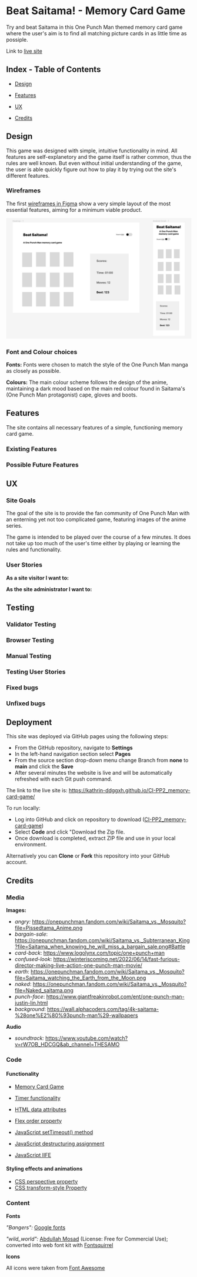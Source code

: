 # Beat Saitama! - Memory Card Game

Try and beat Saitama in this One Punch Man themed memory card game where the user's aim is to find all matching picture cards in as little time as possiple.

Link to [live site](https://kathrin-ddggxh.github.io/CI-PP2_memory-card-game/)

## Index - Table of Contents

- [Design](#design)

- [Features](#features)

- [UX](#ux)

- [Credits](#credits)

## Design

This game was designed with simple, intuitive functionality in mind. All features are self-explanetory and the game itself is rather common, thus the rules are well known. But even without initial understanding of the game, the user is able quickly figure out how to play it by trying out the site's different features.

### Wireframes

The first [wireframes in Figma](https://www.figma.com/file/ZL7CYHIYrd1EM1fCKRbv8f/Untitled?node-id=0%3A1) show a very simple layout of the most essential features, aiming for a minimum viable product.

![Wireframes](assets/images/readme-images/wireframes.JPG)

### Font and Colour choices

**Fonts:** Fonts were chosen to match the style of the One Punch Man manga as closely as possible. 

**Colours:** The main colour scheme follows the design of the anime, maintaining a dark mood based on the main red colour found in Saitama's (One Punch Man protagonist) cape, gloves and boots.

## Features

The site contains all necessary features of a simple, functioning memory card game.

### Existing Features

### Possible Future Features

## UX

### Site Goals

The goal of the site is to provide the fan community of One Punch Man with an enterning yet not too complicated game, featuring images of the anime series.

The game is intended to be played over the course of a few minutes. It does not take up too much of the user's time either by playing or learning the rules and functionality.

### User Stories

**As a site visitor I want to:**

**As the site administrator I want to:**


## Testing

### Validator Testing

### Browser Testing

### Manual Testing

### Testing User Stories

### Fixed bugs

### Unfixed bugs

## Deployment

This site was deployed via GitHub pages using the following steps:
- From the GitHub repository, navigate to **Settings**
- In the left-hand navigation section select **Pages**
- From the source section drop-down menu change Branch from **none** to **main** and click the **Save**
- After several minutes the website is live and will be automatically refreshed with each Git push command.

The link to the live site is: https://kathrin-ddggxh.github.io/CI-PP2_memory-card-game/ 

To run locally:
- Log into GitHub and click on repository to download ([CI-PP2_memory-card-game](https://github.com/Kathrin-ddggxh/CI-PP2_memory-card-game))
- Select **Code** and click "Download the Zip file.
- Once download is completed, extract ZIP file and use in your local environment.

Alternatively you can **Clone** or **Fork** this repository into your GitHub account.

## Credits

### Media

**Images:**

- *angry:* https://onepunchman.fandom.com/wiki/Saitama_vs._Mosquito?file=Pissedtama_Anime.png
- *bargain-sale*: https://onepunchman.fandom.com/wiki/Saitama_vs._Subterranean_King?file=Saitama_when_knowing_he_will_miss_a_bargain_sale.png#Battle
- *card-back*: https://www.logolynx.com/topic/one+punch+man
- *confused-look*: https://winteriscoming.net/2022/06/14/fast-furious-director-making-live-action-one-punch-man-movie/
- *earth*: https://onepunchman.fandom.com/wiki/Saitama_vs._Mosquito?file=Saitama_watching_the_Earth_from_the_Moon.png
- *naked*: https://onepunchman.fandom.com/wiki/Saitama_vs._Mosquito?file=Naked_saitama.png
- *punch-face*: https://www.giantfreakinrobot.com/ent/one-punch-man-justin-lin.html
- *background*: https://wall.alphacoders.com/tag/4k-saitama-%28one%E2%80%93punch-man%29-wallpapers 

**Audio**

- *soundtrack:* https://www.youtube.com/watch?v=rW7OB_HDCGQ&ab_channel=THESAMO

### Code

#### Functionality

- [Memory Card Game](https://medium.com/free-code-camp/vanilla-javascript-tutorial-build-a-memory-game-in-30-minutes-e542c4447eae)

- [Timer functionality](https://daily-dev-tips.com/posts/vanilla-javascript-timer/)

- [HTML data attributes](https://developer.mozilla.org/en-US/docs/Learn/HTML/Howto/Use_data_attributes)

- [Flex order property](https://marina-ferreira.github.io/tutorials/css/flexbox/#order)

- [JavaScript setTimeout() method](https://www.w3schools.com/jsref/met_win_settimeout.asp)

- [JavaScript destructuring assignment](https://developer.mozilla.org/en-US/docs/Web/JavaScript/Reference/Operators/Destructuring_assignment)

- [JavaScript IIFE](https://developer.mozilla.org/en-US/docs/Glossary/IIFE)

#### Styling effects and animations
- [CSS perspective property](https://developer.mozilla.org/en-US/docs/Web/CSS/perspective)
- [CSS transform-style Property](https://developer.mozilla.org/en-US/docs/Web/CSS/transform-style)

### Content
**Fonts** 

*"Bangers":* [Google fonts](https://fonts.google.com/)

*"wild_world":* [Abdullah Mosad](https://befonts.com/wild-world-font.html) (License: Free for Commercial Use); converted into web font kit with [Fontsquirrel](https://www.fontsquirrel.com/tools/webfont-generator) 


**Icons** 

All icons were taken from [Font Awesome](https://fontawesome.com/icons)